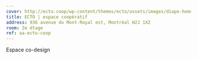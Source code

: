```yaml
---
cover: http://ecto.coop/wp-content/themes/ecto/assets/images/diapo-home/creatif.jpg
title: ECTO | espace coopératif
address: 936 avenue du Mont-Royal est, Montréal H2J 1X2
room: 2e étage
ref: aa-ecto-coop
---
```

Espace co-design
